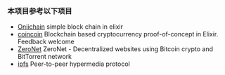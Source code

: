 ### 本项目参考以下项目
* [Oniichain](https://github.com/freester1/Oniichain) simple block chain in elixir 
* [coincoin](https://github.com/robinmonjo/coincoin) Blockchain based cryptocurrency proof-of-concept in Elixir. Feedback welcome
* [ZeroNet](https://github.com/HelloZeroNet/ZeroNet) ZeroNet - Decentralized websites using Bitcoin crypto and BitTorrent network
* [ipfs](https://github.com/ipfs/ipfs) Peer-to-peer hypermedia protocol